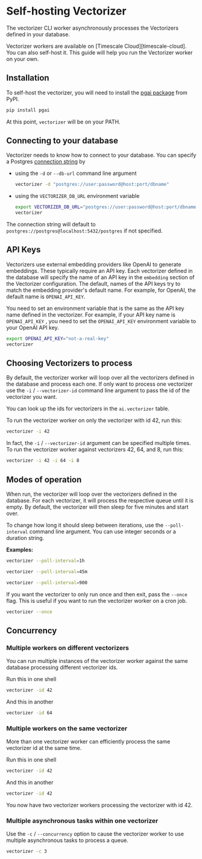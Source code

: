 
# Self-hosting Vectorizer

The vectorizer CLI worker asynchronously processes the Vectorizers defined in 
your database.

Vectorizer workers are available on [Timescale Cloud][timescale-cloud]. You can
also self-host it. This guide will help you run the Vectorizer worker on your
own.

## Installation

To self-host the vectorizer, you will need to install the 
[pgai package](https://pypi.org/project/pgai/) from PyPI.

```bash
pip install pgai
```

At this point, `vectorizer` will be on your PATH.

## Connecting to your database

Vectorizer needs to know how to connect to your database. You can specify a
Postgres [connection string](https://www.postgresql.org/docs/current/libpq-connect.html#LIBPQ-CONNSTRING) by

- using the `-d` or `--db-url` command line argument
  ```bash
  vectorizer -d "postgres://user:password@host:port/dbname"
  ```
- using the `VECTORIZER_DB_URL` environment variable
  ```bash
  export VECTORIZER_DB_URL="postgres://user:password@host:port/dbname"
  vectorizer
  ```

The connection string will default to `postgres://postgres@localhost:5432/postgres` if not specified.


## API Keys

Vectorizers use external embedding providers like OpenAI to generate embeddings.
These typically require an API key. Each vectorizer defined in the database will
specify the name of an API key in the `embedding` section of the Vectorizer
configuration. The default, names of the API keys try to match the embedding
provider's default name. For example, for OpenAI, the default name is
`OPENAI_API_KEY`.

You need to set an environment variable that is the same as the API key name
defined in the vectorizer. For example, if your API key name is `OPENAI_API_KEY`
, you need to set the `OPENAI_API_KEY` environment variable to your OpenAI API
key.

```bash
export OPENAI_API_KEY="not-a-real-key"
vectorizer
```

## Choosing Vectorizers to process

By default, the vectorizer worker will loop over all the vectorizers defined in 
the database and process each one. If only want to process one vectorizer use 
the `-i` / `--vectorizer-id` command line argument to pass the id of the
vectorizer you want.

You can look up the ids for vectorizers in the `ai.vectorizer` table.

To run the vectorizer worker on only the vectorizer with id 42, run this:

```bash
vectorizer -i 42
```

In fact, the `-i` / `--vectorizer-id` argument can be specified multiple times.
To run the vectorizer worker against vectorizers 42, 64, and 8, run this:

```bash
vectorizer -i 42 -i 64 -i 8
```

## Modes of operation

When run, the vectorizer will loop over the vectorizers defined in the database.
For each vectorizer, it will process the respective queue until it is empty. By 
default, the vectorizer will then sleep for five minutes and start over.

To change how long it should sleep between iterations, use the `--poll-interval`
command line argument. You can use integer seconds or a duration string.

**Examples:**

```bash
vectorizer --poll-interval=1h
```

```bash
vectorizer --poll-interval=45m
```

```bash
vectorizer --poll-interval=900
```

If you want the vectorizer to only run once and then exit, pass the `--once` 
flag. This is useful if you want to run the vectorizer worker on a cron job.

```bash
vectorizer --once
```

## Concurrency

### Multiple workers on different vectorizers

You can run multiple instances of the vectorizer worker against the same 
database processing different vectorizer ids.

Run this in one shell

```bash
vectorizer -id 42
```

And this in another

```bash
vectorizer -id 64
```

### Multiple workers on the same vectorizer

More than one vectorizer worker can efficiently process the same vectorizer id 
at the same time.

Run this in one shell

```bash
vectorizer -id 42
```

And this in another

```bash
vectorizer -id 42
```

You now have two vectorizer workers processing the vectorizer with id 42.

### Multiple asynchronous tasks within one vectorizer

Use the `-c` / `--concurrency` option to cause the vectorizer worker to use 
multiple asynchronous tasks to process a queue.

```bash
vectorizer -c 3
```
